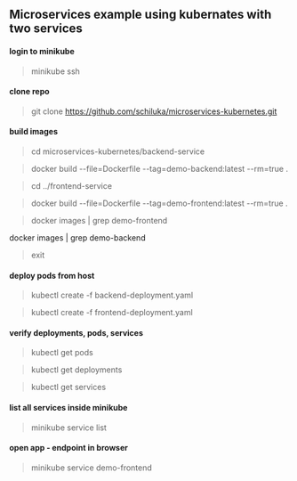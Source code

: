 ## Microservices example using kubernates with two services

#### login to minikube
>minikube ssh

#### clone repo
>git clone https://github.com/schiluka/microservices-kubernetes.git

#### build images
>cd microservices-kubernetes/backend-service

>docker build --file=Dockerfile --tag=demo-backend:latest --rm=true .

>cd ../frontend-service

>docker build --file=Dockerfile --tag=demo-frontend:latest --rm=true .

>docker images | grep demo-frontend

docker images | grep demo-backend

>exit

#### deploy pods from host
>kubectl create -f backend-deployment.yaml

>kubectl create -f frontend-deployment.yaml

#### verify deployments, pods, services
>kubectl get pods

>kubectl get deployments

>kubectl get services

#### list all services inside minikube
>minikube service list

#### open app - endpoint in browser
>minikube service demo-frontend
